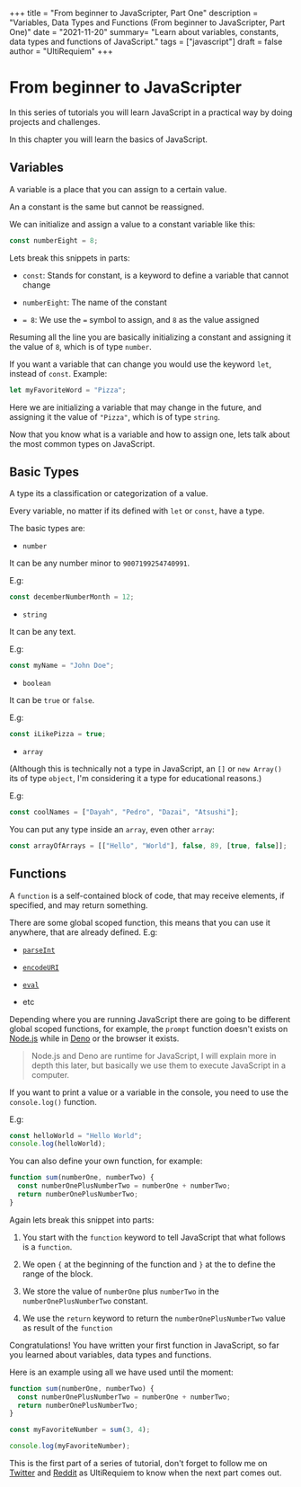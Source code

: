+++
title = "From beginner to JavaScripter, Part One"
description = "Variables, Data Types and Functions (From beginner to JavaScripter, Part One)"
date = "2021-11-20"
summary= "Learn about variables, constants, data types and functions of JavaScript."
tags = ["javascript"]
draft = false
author = "UltiRequiem"
+++

# From beginner to JavaScripter

In this series of tutorials you will learn JavaScript in a practical
way by doing projects and challenges.

In this chapter you will learn the basics of JavaScript.

## Variables

A variable is a place that you can assign to a certain value.

An a constant is the same but cannot be reassigned.

We can initialize and assign a value to a constant variable like this:

```javascript
const numberEight = 8;
```

Lets break this snippets in parts:

- `const`: Stands for constant, is a keyword to define a variable that cannot change

- `numberEight`: The name of the constant

- `= 8`: We use the `=` symbol to assign, and `8` as the value assigned

Resuming all the line you are basically initializing a constant
and assigning it the value of `8`, which is of type `number`.

If you want a variable that can change you would
use the keyword `let`, instead of `const`. Example:

```javascript
let myFavoriteWord = "Pizza";
```

Here we are initializing a variable that may change in the future,
and assigning it the value of `"Pizza"`, which is of type `string`.

Now that you know what is a variable and how to assign one,
lets talk about the most common types on JavaScript.

## Basic Types

A type its a classification or categorization of a value.

Every variable, no matter if its defined with `let` or `const`, have a type.

The basic types are:

- `number`

It can be any number minor to `9007199254740991`.

E.g:

```javascript
const decemberNumberMonth = 12;
```

- `string`

It can be any text.

E.g:

```javascript
const myName = "John Doe";
```

- `boolean`

It can be `true` or `false`.

E.g:

```javascript
const iLikePizza = true;
```

- `array`

(Although this is technically not a type in JavaScript, an `[]` or `new Array()`
its of type `object`, I'm considering it a type for educational reasons.)

E.g:

```javascript
const coolNames = ["Dayah", "Pedro", "Dazai", "Atsushi"];
```

You can put any type inside an `array`, even other `array`:

```javascript
const arrayOfArrays = [["Hello", "World"], false, 89, [true, false]];
```

## Functions

A `function` is a self-contained block of code, that may receive elements, if specified,
and may return something.

There are some global scoped function, this means that you can use it anywhere,
that are already defined. E.g:

- [`parseInt`](https://developer.mozilla.org/en-US/docs/Web/JavaScript/Reference/Global_Objects/parseInt)

- [`encodeURI`](https://developer.mozilla.org/en-US/docs/Web/JavaScript/Reference/Global_Objects/encodeURI)

- [`eval`](https://developer.mozilla.org/en-US/docs/Web/JavaScript/Reference/Global_Objects/eval)

- etc

Depending where you are running JavaScript there are going to be
different global scoped functions, for example, the `prompt` function
doesn't exists on [Node.js](https://nodejs.org) while in [Deno](https://deno.land)
or the browser it exists.

> Node.js and Deno are runtime for JavaScript, I will explain more in depth
> this later, but basically we use them to execute JavaScript in a computer.


If you want to print a value or a variable in the console, you need to use
the `console.log()` function.

E.g:

```javascript
const helloWorld = "Hello World";
console.log(helloWorld);
```

You can also define your own function, for example:

```javascript
function sum(numberOne, numberTwo) {
  const numberOnePlusNumberTwo = numberOne + numberTwo;
  return numberOnePlusNumberTwo;
}
```

Again lets break this snippet into parts:

1. You start with the `function` keyword to tell JavaScript
   that what follows is a `function`.

2. We open `{` at the beginning of the function and `}` at the to
   define the range of the block.

3. We store the value of `numberOne` plus `numberTwo` in
   the `numberOnePlusNumberTwo` constant.

4. We use the `return` keyword to return the `numberOnePlusNumberTwo` value
   as result of the `function`

Congratulations! You have written your first function in JavaScript, so far you
learned about variables, data types and functions.

Here is an example using all we have used until the moment:

```javascript
function sum(numberOne, numberTwo) {
  const numberOnePlusNumberTwo = numberOne + numberTwo;
  return numberOnePlusNumberTwo;
}

const myFavoriteNumber = sum(3, 4);

console.log(myFavoriteNumber);
```

This is the first part of a series of tutorial, don't forget to follow me
on [Twitter](https://twitter.com/UltiRequiem) and
[Reddit](https://www.reddit.com/u/UltiRequiem) as UltiRequiem to know
when the next part comes out.
